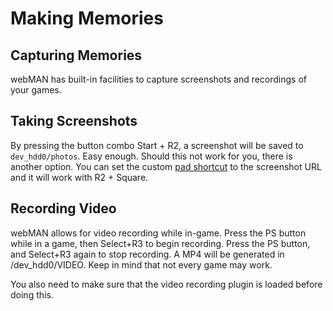 # Making Memories

## Capturing Memories

webMAN has built-in facilities to capture screenshots and recordings of your games.

## Taking Screenshots

By pressing the button combo Start + R2, a screenshot will be saved to `dev_hdd0/photos`. Easy enough. Should this not work for you, there is another option. You can set the custom [pad shortcut](../customizing/pad-shortcuts.md) to the screenshot URL and it will work with R2 + Square.

## Recording Video

webMAN allows for video recording while in-game. Press the PS button while in a game, then Select+R3 to begin recording. Press the PS button, and Select+R3 again to stop recording. A MP4 will be generated in /dev\_hdd0/VIDEO. Keep in mind that not every game may work.

You also need to make sure that the video recording plugin is loaded before doing this.

